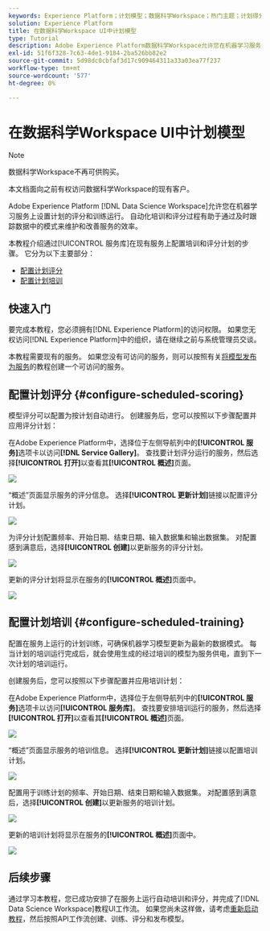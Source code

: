 ```yaml
---
keywords: Experience Platform；计划模型；数据科学Workspace；热门主题；计划得分；计划训练
solution: Experience Platform
title: 在数据科学Workspace UI中计划模型
type: Tutorial
description: Adobe Experience Platform数据科学Workspace允许您在机器学习服务上设置计划的评分和训练运行。 自动化培训和评分过程有助于通过及时跟踪数据中的模式来维护和改进服务的效率。
exl-id: 51f6f328-7c63-4de1-9184-2ba526bb82e2
source-git-commit: 5d98dc0cbfaf3d17c909464311a33a03ea77f237
workflow-type: tm+mt
source-wordcount: '577'
ht-degree: 0%

---
```


# 在数据科学Workspace UI中计划模型

>[!NOTE]
>
>数据科学Workspace不再可供购买。
>
>本文档面向之前有权访问数据科学Workspace的现有客户。

Adobe Experience Platform [!DNL Data Science Workspace]允许您在机器学习服务上设置计划的评分和训练运行。 自动化培训和评分过程有助于通过及时跟踪数据中的模式来维护和改善服务的效率。

本教程介绍通过[!UICONTROL 服务库]在现有服务上配置培训和评分计划的步骤。 它分为以下主要部分：

- [配置计划评分](#configure-scheduled-scoring)
- [配置计划培训](#configure-scheduled-training)

## 快速入门

要完成本教程，您必须拥有[!DNL Experience Platform]的访问权限。 如果您无权访问[!DNL Experience Platform]中的组织，请在继续之前与系统管理员交谈。

本教程需要现有的服务。 如果您没有可访问的服务，则可以按照有关[将模型发布为服务](./publish-model-service-ui.md)的教程创建一个可访问的服务。

## 配置计划评分 {#configure-scheduled-scoring}

模型评分可以配置为按计划自动进行。 创建服务后，您可以按照以下步骤配置并应用评分计划：

在Adobe Experience Platform中，选择位于左侧导航列中的&#x200B;**[!UICONTROL 服务]**&#x200B;选项卡以访问&#x200B;**[!DNL Service Gallery]**。 查找要计划评分运行的服务，然后选择&#x200B;**[!UICONTROL 打开]**&#x200B;以查看其&#x200B;**[!UICONTROL 概述]**&#x200B;页面。

![](../images/models-recipes/schedule/select_service.png)

“概述”页面显示服务的评分信息。 选择&#x200B;**[!UICONTROL 更新计划]**&#x200B;链接以配置评分计划。

![](../images/models-recipes/schedule/update_scoring.png)

为评分计划配置频率、开始日期、结束日期、输入数据集和输出数据集。 对配置感到满意后，选择&#x200B;**[!UICONTROL 创建]**&#x200B;以更新服务的评分计划。

![](../images/models-recipes/schedule/set_scoring_schedule.png)

更新的评分计划将显示在服务的&#x200B;**[!UICONTROL 概述]**&#x200B;页面中。

![](../images/models-recipes/schedule/scoring_set.png)

## 配置计划培训 {#configure-scheduled-training}

配置在服务上运行的计划训练，可确保机器学习模型更新为最新的数据模式。 每当计划的培训运行完成后，就会使用生成的经过培训的模型为服务供电，直到下一次计划的培训运行。

创建服务后，您可以按照以下步骤配置并应用培训计划：

在Adobe Experience Platform中，选择位于左侧导航列中的&#x200B;**[!UICONTROL 服务]**&#x200B;选项卡以访问&#x200B;**[!UICONTROL 服务库]**。 查找要安排培训运行的服务，然后选择&#x200B;**[!UICONTROL 打开]**&#x200B;以查看其&#x200B;**[!UICONTROL 概述]**&#x200B;页面。

![](../images/models-recipes/schedule/select_service.png)

“概述”页面显示服务的培训信息。 选择&#x200B;**[!UICONTROL 更新计划]**&#x200B;链接以配置培训计划。

![](../images/models-recipes/schedule/update_training.png)

配置用于训练计划的频率、开始日期、结束日期和输入数据集。 对配置感到满意后，选择&#x200B;**[!UICONTROL 创建]**&#x200B;以更新服务的培训计划。

![](../images/models-recipes/schedule/set_training_schedule.png)

更新的培训计划将显示在服务的&#x200B;**[!UICONTROL 概述]**&#x200B;页面中。

![](../images/models-recipes/schedule/training_set.png)

## 后续步骤

通过学习本教程，您已成功安排了在服务上运行自动培训和评分，并完成了[!DNL Data Science Workspace]教程UI工作流。 如果您尚未这样做，请考虑[重新启动教程](./create-retails-sales-dataset.md)，然后按照API工作流创建、训练、评分和发布模型。
